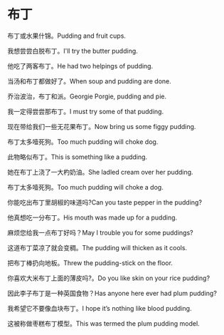 # 布丁

<p><span class="chinese">布丁或水果什锦。</span><span class="english">Pudding and fruit cups.</span></p>

<p><span class="chinese">我想尝尝白脱布丁。</span><span class="english">I'll try the butter pudding.</span></p>

<p><span class="chinese">他吃了两客布丁。</span><span class="english">He had two helpings of pudding.</span></p>

<p><span class="chinese">当汤和布丁都做好了。</span><span class="english">When soup and pudding are done.</span></p>

<p><span class="chinese">乔治波治，布丁和派。</span><span class="english">Georgie Porgie, pudding and pie.</span></p>

<p><span class="chinese">我一定得尝尝那布丁。</span><span class="english">I must try some of that pudding.</span></p>

<p><span class="chinese">现在带给我们一些无花果布丁。</span><span class="english">Now bring us some figgy pudding.</span></p>

<p><span class="chinese">布丁太多噎死狗。</span><span class="english">Too much pudding will choke dog.</span></p>

<p><span class="chinese">此物略似布丁。</span><span class="english">This is something like a pudding.</span></p>

<p><span class="chinese">她在布丁上浇了一大杓奶油。</span><span class="english">She ladled cream over her pudding.</span></p>

<p><span class="chinese">布丁太多噎死狗。</span><span class="english">Too much pudding will choke a dog.</span></p>

<p><span class="chinese">你能吃出布丁里胡椒的味道吗?</span><span class="english">Can you taste pepper in the pudding?</span></p>

<p><span class="chinese">他真想吃一分布丁。</span><span class="english">His mouth was made up for a pudding.</span></p>

<p><span class="chinese">麻烦您给我一点布丁好吗？</span><span class="english">May I trouble you for some puddings?</span></p>

<p><span class="chinese">这道布丁菜凉了就会变稠。</span><span class="english">The pudding will thicken as it cools.</span></p>

<p><span class="chinese">把布丁棒扔向地板。</span><span class="english">Threw the pudding-stick on the floor.</span></p>

<p><span class="chinese">你喜欢大米布丁上面的薄皮吗?。</span><span class="english">Do you like skin on your rice pudding?</span></p>

<p><span class="chinese">因此李子布丁是一种英国食物？</span><span class="english">Has anyone here ever had plum pudding?</span></p>

<p><span class="chinese">我希望它不要像血块布丁。</span><span class="english">I hope it’s nothing like blood pudding.</span></p>

<p><span class="chinese">这被称做枣糕布丁模型。</span><span class="english">This was termed the plum pudding model.</span></p>

